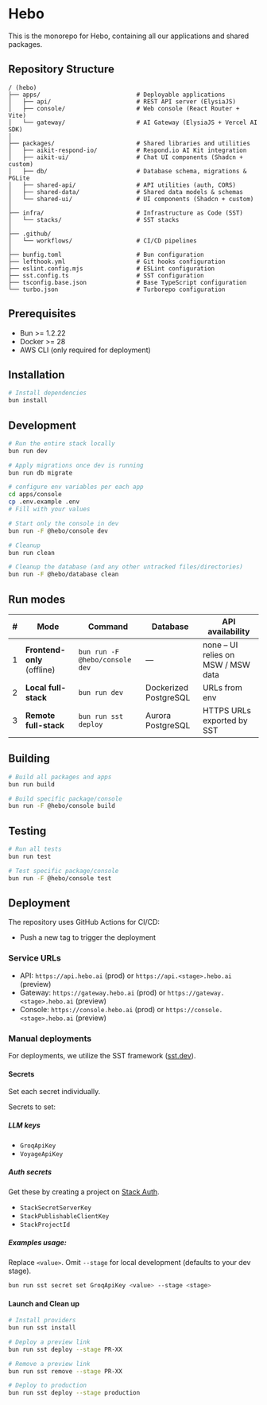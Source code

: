 # Hebo

This is the monorepo for Hebo, containing all our applications and shared packages.

## Repository Structure

```
/ (hebo)
├── apps/                           # Deployable applications
│   ├── api/                        # REST API server (ElysiaJS)
│   ├── console/                    # Web console (React Router + Vite)
│   └── gateway/                    # AI Gateway (ElysiaJS + Vercel AI SDK)
│
├── packages/                       # Shared libraries and utilities
│   ├── aikit-respond-io/           # Respond.io AI Kit integration
│   ├── aikit-ui/                   # Chat UI components (Shadcn + custom)
│   ├── db/                         # Database schema, migrations & PGLite
│   ├── shared-api/                 # API utilities (auth, CORS)
│   ├── shared-data/                # Shared data models & schemas
│   └── shared-ui/                  # UI components (Shadcn + custom)
│
├── infra/                          # Infrastructure as Code (SST)
│   └── stacks/                     # SST stacks
│
├── .github/
│   └── workflows/                  # CI/CD pipelines
│
├── bunfig.toml                     # Bun configuration
├── lefthook.yml                    # Git hooks configuration
├── eslint.config.mjs               # ESLint configuration
├── sst.config.ts                   # SST configuration
├── tsconfig.base.json              # Base TypeScript configuration
└── turbo.json                      # Turborepo configuration
```

## Prerequisites

- Bun >= 1.2.22
- Docker >= 28
- AWS CLI (only required for deployment)

## Installation

```bash
# Install dependencies
bun install
```

## Development

```bash
# Run the entire stack locally
bun run dev
```

```bash
# Apply migrations once dev is running
bun run db migrate
```

```bash
# configure env variables per each app
cd apps/console
cp .env.example .env
# Fill with your values
```

```bash
# Start only the console in dev
bun run -F @hebo/console dev
```

```bash
# Cleanup
bun run clean

# Cleanup the database (and any other untracked files/directories)
bun run -F @hebo/database clean
```

## Run modes

| #   | Mode                         | Command                          | Database              | API availability                        |
|-----|------------------------------|----------------------------------|-----------------------|-----------------------------------------|
| 1   | **Frontend-only** (offline)  | `bun run -F @hebo/console dev`    | —                     | none – UI relies on MSW / MSW data       |
| 2   | **Local full-stack**         | `bun run dev`                    | Dockerized PostgreSQL | URLs from env              |
| 3   | **Remote full-stack**        | `bun run sst deploy`             | Aurora PostgreSQL     | HTTPS URLs exported by SST              |

## Building

```bash
# Build all packages and apps
bun run build

# Build specific package/console
bun run -F @hebo/console build
```

## Testing

```bash
# Run all tests
bun run test

# Test specific package/console
bun run -F @hebo/console test
```

## Deployment

The repository uses GitHub Actions for CI/CD:

- Push a new tag to trigger the deployment

### Service URLs

- API: `https://api.hebo.ai` (prod) or `https://api.<stage>.hebo.ai` (preview)
- Gateway: `https://gateway.hebo.ai` (prod) or `https://gateway.<stage>.hebo.ai` (preview)
- Console: `https://console.hebo.ai` (prod) or `https://console.<stage>.hebo.ai` (preview)

### Manual deployments

For deployments, we utilize the SST framework ([sst.dev](https://sst.dev/)).

#### Secrets

Set each secret individually.

Secrets to set:

##### LLM keys

- `GroqApiKey`
- `VoyageApiKey`

##### Auth secrets

Get these by creating a project on [Stack Auth](https://app.stack-auth.com).

- `StackSecretServerKey`
- `StackPublishableClientKey`
- `StackProjectId`

##### Examples usage:

Replace `<value>`. Omit `--stage` for local development (defaults to your dev stage).

```bash
bun run sst secret set GroqApiKey <value> --stage <stage>
```

#### Launch and Clean up

```bash
# Install providers
bun run sst install

# Deploy a preview link
bun run sst deploy --stage PR-XX

# Remove a preview link
bun run sst remove --stage PR-XX

# Deploy to production
bun run sst deploy --stage production
```